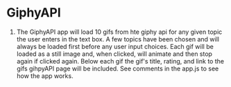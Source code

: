 # GiphyAPI

1. The GiphyAPI app will load 10 gifs from hte giphy api for any given topic the user enters in the text box. A few topics have been chosen and will always be loaded first before any user input choices. Each gif will be loaded as a still image and, when clicked, will animate and then stop again if clicked again. Below each gif the gif's title, rating, and link to the gifs gihpyAPI page will be included. See comments in the app.js to see how the app works.